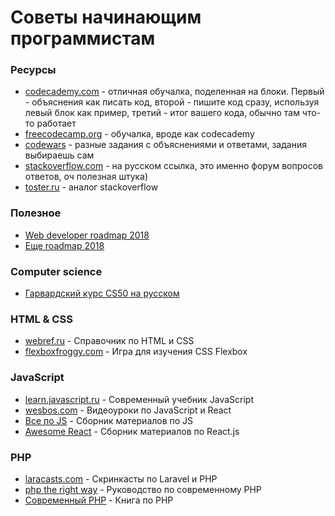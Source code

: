 # Советы начинающим программистам

### Ресурсы

- [codecademy.com](https://www.codecademy.com/) - отличная обучалка, поделенная на блоки. Первый - объяснения как писать код, второй - пишите код сразу, используя левый блок как пример, третий - итог вашего кода, обычно там что-то работает
- [freecodecamp.org](https://www.freecodecamp.org/) - обучалка, вроде как codecademy
- [codewars](https://www.codewars.com/) - разные задания с объяснениями и ответами, задания выбираешь сам
- [stackoverflow.com](https://ru.stackoverflow.com/) - на русском ссылка, это именно форум вопросов ответов, оч полезная штука)
- [toster.ru](https://toster.ru/) - аналог stackoverflow

### Полезное

- [Web developer roadmap 2018](https://github.com/kamranahmedse/developer-roadmap/)
- [Еще roadmap 2018](https://proglib.io/p/web-developer-2018/)

### Computer science

- [Гарвардский курс CS50 на русском](https://habr.com/company/vertdider/blog/403823/)

### HTML & CSS

- [webref.ru](https://webref.ru/) - Справочник по HTML и CSS
- [flexboxfroggy.com](https://flexboxfroggy.com/) - Игра для изучения CSS Flexbox


### JavaScript

- [learn.javascript.ru](https://learn.javascript.ru/) - Современный учебник JavaScript
- [wesbos.com](https://wesbos.com/) - Видеоуроки по JavaScript и React
- [Все по JS](https://github.com/snipcart/learn-vanilla-js/) - Сборник материалов по JS
- [Awesome React](https://github.com/enaqx/awesome-react/) - Сборник материалов по React.js

### PHP

- [laracasts.com](https://laracasts.com/) - Скринкасты по Laravel и PHP
- [php the right way](https://phptherightway.com/) - Руководство по современному PHP
- [Современный PHP](https://www.ozon.ru/context/detail/id/135695718/) - Книга по PHP
